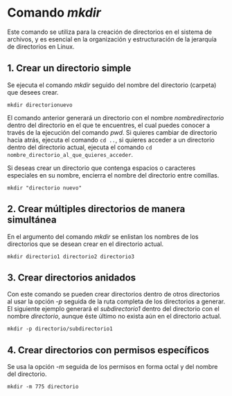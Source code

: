 # Comando *mkdir*
Este comando se utiliza para la creación de directorios en el sistema de archivos, y es esencial en la organización y estructuración de la jerarquía de directorios en Linux. 
## 1. Crear un directorio simple
Se ejecuta el comando *mkdir* seguido del nombre del directorio \(carpeta\) que desees crear. 
~~~
mkdir directorionuevo
~~~
El comando anterior generará un directorio con el nombre *nombredirectorio* dentro del directorio en el que te encuentres, el cual puedes conocer a través de la ejecución del comando *pwd*. Si quieres cambiar de directorio hacia atrás, ejecuta el comando `cd ..`, si quieres acceder a un directorio dentro del directorio actual, ejecuta el comando `cd nombre_directorio_al_que_quieres_acceder`.

Si deseas crear un directorio que contenga espacios o caracteres especiales en su nombre, encierra el nombre del directorio entre comillas.
~~~
mkdir "directorio nuevo"
~~~
## 2. Crear múltiples directorios de manera simultánea
En el argumento del comando *mkdir* se enlistan los nombres de los directorios que se desean crear en el directorio actual.
~~~
mkdir directorio1 directorio2 directorio3
~~~
## 3. Crear directorios anidados
Con este comando se pueden crear directorios dentro de otros directorios al usar la opción *-p* seguida de la ruta completa de los directorios a generar. El siguiente ejemplo generará el *subdirectorio1* dentro del directorio con el nombre *directorio*, aunque éste último no exista aún en el directorio actual.
~~~
mkdir -p directorio/subdirectorio1
~~~
## 4. Crear directorios con permisos específicos
Se usa la opción *-m* seguida de los permisos en forma octal y del nombre del directorio. 
~~~
mkdir -m 775 directorio
~~~